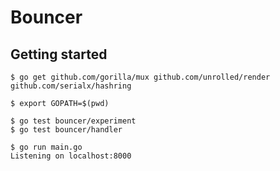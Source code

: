 # Bouncer

## Getting started

    $ go get github.com/gorilla/mux github.com/unrolled/render github.com/serialx/hashring

    $ export GOPATH=$(pwd)

    $ go test bouncer/experiment
    $ go test bouncer/handler

    $ go run main.go
    Listening on localhost:8000
